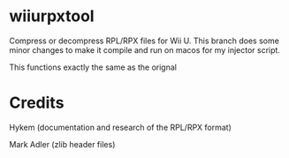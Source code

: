 # wiiurpxtool
Compress or decompress RPL/RPX files for Wii U. This branch does some minor changes to make it compile and run on macos for my injector script.

This functions exactly the same as the orignal
# Credits
Hykem (documentation and research of the RPL/RPX format)

Mark Adler (zlib header files)
